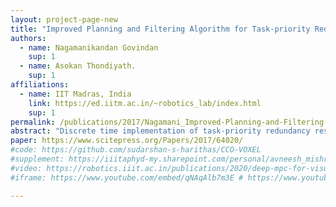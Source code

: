 ```yaml
---
layout: project-page-new
title: "Improved Planning and Filtering Algorithm for Task-priority Redundancy Resolution in Mobile Manipulation"
authors:
  - name: Nagamanikandan Govindan
    sup: 1
  - name: Asokan Thondiyath.
    sup: 1
affiliations:
  - name: IIT Madras, India
    link: https://ed.iitm.ac.in/~robotics_lab/index.html
    sup: 1
permalink: /publications/2017/Nagamani_Improved-Planning-and-Filtering-Algorithm-for-Task-priority-Redundancy-Resolution/
abstract: "Discrete time implementation of task-priority redundancy resolution using closed loop inverse kinematics with fixed sampling time may lead to discretization chatter. The chattering effect is due to switching between different closed loop behaviours whenever the corresponding external event has occurred. This effect causes high frequency oscillation with finite frequency and amplitude in both joint space motion and operational space motion which is highly undesired. In this paper, we propose a planning and filtering algorithm to improve the robustness of task-priority redundancy resolution without having the effect of chattering, while combining multiple closed loop behaviours. We also show how the null space projection in task- priority control affects the operational space motion while switching between the behaviours. To demonstrate the effectiveness of the proposed algorithm, three different case studies are presented for a planar mobile manipulator with holonomic constraint. The results confirm that the proposed algorithm eliminates the chatter and moves the end effector on a smooth trajectory."
paper: https://www.scitepress.org/Papers/2017/64020/
#code: https://github.com/sudarshan-s-harithas/CCO-VOXEL 
#supplement: https://iiitaphyd-my.sharepoint.com/personal/avneesh_mishra_research_iiit_ac_in/Documents/Forms/All.aspx?RootFolder=%2Fpersonal%2Favneesh%5Fmishra%5Fresearch%5Fiiit%5Fac%5Fin%2FDocuments%2FRRC%2FOpposing%20View%20Loop%20Closure%2FE2CNN%2FPresented%20Material%2FReF%20Paper&FolderCTID=0x012000A1AB309DA2EB7542856220193D0C0808
#video: https://robotics.iiit.ac.in/publications/2020/deep-mpc-for-visual-servoing/video.mp4
#iframe: https://www.youtube.com/embed/qNAqAlb7m3E # https://www.youtube.com/embed/jhjskX4FQwA

---
```

